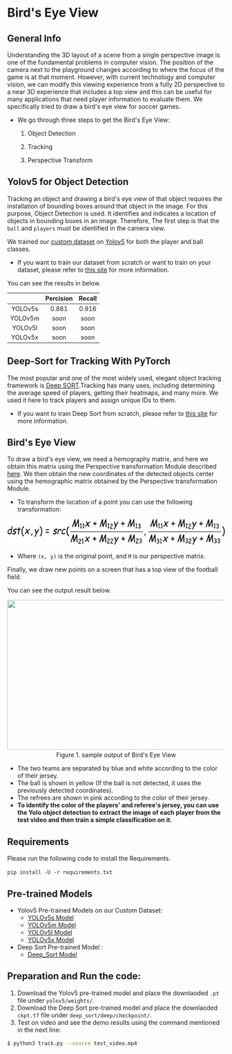 # Bird's Eye View

## General Info

Understanding the 3D layout of a scene from a single perspective image is one of the fundamental problems in computer vision.
The position of the camera next to the playground changes according to where the focus of the game is at that moment. However, with current technology and computer vision, we can modify this viewing experience from a fully 2D perspective to a near 3D experience that includes a top view and this can be useful for many applications that need player information to evaluate them. We specifically tried to draw a bird's eye view for soccer games. 


- We go through three steps to get the Bird's Eye View:

   1. Object Detection

   2. Tracking

   3. Perspective Transform


## Yolov5 for Object Detection
Tracking an object and drawing a bird's eye view of that object requires the installation of bounding boxes around that object in the image. For this purpose, Object Detection is used. It identifies and indicates a location of objects in bounding boxes in an image.
Therefore, The first step is that the `ball` and `players` must be identified in the camera view.

We trained our [custom dataset](https://github.com/FootballAnalysis/footballanalysis/tree/main/Dataset/Object%20Detection%20Dataset) on [Yolov5](https://github.com/ultralytics/yolov5) for both the player and ball classes.
- If you want to train our dataset from scratch or want to train on your dataset, please refer to [this site](https://github.com/ultralytics/yolov5/wiki/Train-Custom-Data) for more information.

You can see the results in below.

|              |   Percision    |    Recall     |
|    :---:     |     :---:      |    :---:      |
|   YOLOv5s    |     0.881      |    0.916      |
|   YOLOv5m    |    soon        |    soon       |
|   YOLOv5l    |    soon        |    soon       |
|   YOLOv5x    |    soon        |    soon       |

## Deep-Sort for Tracking With PyTorch 

The most popular and one of the most widely used, elegant object tracking framework is [Deep SORT](https://arxiv.org/pdf/1703.07402.pdf).Tracking has many uses, including determining the average speed of players, getting their heatmaps, and many more.
We used it here to track players and assign unique IDs to them.
 
- If you want to train Deep Sort from scratch, please refer to [this site](https://github.com/ultralytics/yolov5/wiki/Train-Custom-Data) for more information.

## Bird's Eye View

To draw a bird's eye view, we need a hemography matrix, and here we obtain this matrix using the Perspective transformation Module described [here](https://gitlab.com/footballanalysis/FootballAnalysis/-/tree/master/Perspective%20Transformation).
We then obtain the new coordinates of the detected objects center using the hemographic matrix obtained by the Perspective transformation Module.

- To transform the location of a point you can use the following transformation:

<p align="center">
    <img src="/Images/Transformation-Formula.jpg" width = 584px height = 60px><br/>
</p>



- Where `(x, y)` is the original point, and `M` is our perspective matrix.

Finally, we draw new points on a screen that has a top view of the football field.

You can see the output result below.


<p align="center">
    <img src="/Images/Bird.gif" width = 618px height = 346px><br/>
	 Figure 1. sample output of Bird's Eye View
</p>




- The two teams are separated by blue and white according to the color of their jersey.
- The ball is shown in yellow (If the ball is not detected, it uses the previously detected coordinates).
- The refrees are shown in pink according to the color of their jersey.
- **To identify the color of the players' and referee's jersey, you can use the Yolo object detection to extract the image of each player from the test video and then train a simple classification on it.**

## Requirements

Please run the following code to install the Requirements.

`pip install -U -r requirements.txt`

## Pre-trained Models

- Yolov5 Pre-trained Models on our Custom Dataset:
   - [YOLOv5s Model]()
   - [YOLOv5m Model]()
   - [YOLOv5l Model]()
   - [YOLOv5x Model]()
- Deep Sort Pre-trained Model :
   - [Deep_Sort Model]()

## Preparation and Run the code:

1. Download the Yolov5 pre-trained model and place the downlaoded `.pt` file under `yolov5/weights/`.
2. Download the Deep Sort pre-trained model and place the downlaoded `ckpt.t7` file under `deep_sort/deep/checkpoint/`.
6. Test on video and see the demo results using the command mentioned in the next line:
```bash
$ python3 track.py --source test_video.mp4
```
